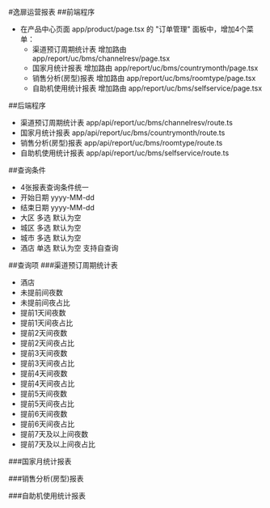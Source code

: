 #逸扉运营报表
##前端程序
- 在产品中心页面 app/product/page.tsx 的 "订单管理" 面板中，增加4个菜单： 
  - 渠道预订周期统计表 增加路由 app/report/uc/bms/channelresv/page.tsx
  - 国家月统计报表 增加路由 app/report/uc/bms/countrymonth/page.tsx
  - 销售分析(房型)报表  增加路由 app/report/uc/bms/roomtype/page.tsx
  - 自助机使用统计报表  增加路由 app/report/uc/bms/selfservice/page.tsx

##后端程序
- 渠道预订周期统计表 app/api/report/uc/bms/channelresv/route.ts 
- 国家月统计报表 app/api/report/uc/bms/countrymonth/route.ts 
- 销售分析(房型)报表 app/api/report/uc/bms/roomtype/route.ts 
- 自助机使用统计报表 app/api/report/uc/bms/selfservice/route.ts 

##查询条件
- 4张报表查询条件统一
- 开始日期 yyyy-MM-dd
- 结束日期 yyyy-MM-dd
- 大区 多选 默认为空
- 城区 多选 默认为空
- 城市 多选 默认为空
- 酒店 单选 默认为空 支持自查询

##查询项
###渠道预订周期统计表
- 酒店	
- 未提前间夜数	
- 未提前间夜占比	
- 提前1天间夜数	
- 提前1天间夜占比	
- 提前2天间夜数	
- 提前2天间夜占比	
- 提前3天间夜数	
- 提前3天间夜占比	
- 提前4天间夜数	
- 提前4天间夜占比	
- 提前5天间夜数	
- 提前5天间夜占比	
- 提前6天间夜数	
- 提前6天间夜占比	
- 提前7天及以上间夜数	
- 提前7天及以上间夜占比


###国家月统计报表

###销售分析(房型)报表

###自助机使用统计报表
